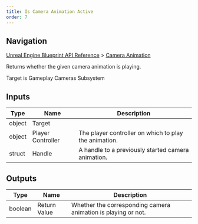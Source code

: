 ```yaml
---
title: Is Camera Animation Active
order: 7
---
```

## Navigation

[Unreal Engine Blueprint API Reference](https://dev.epicgames.com/documentation/en-us/unreal-engine/BlueprintAPI) > [Camera Animation](https://dev.epicgames.com/documentation/en-us/unreal-engine/BlueprintAPI/CameraAnimation)

Returns whether the given camera animation is playing.

Target is Gameplay Cameras Subsystem

## Inputs

| Type | Name | Description |
| --- | --- | --- |
| object | Target |  |
| object | Player Controller | The player controller on which to play the animation. |
| struct | Handle | A handle to a previously started camera animation. |

## Outputs

| Type | Name | Description |
| --- | --- | --- |
| boolean | Return Value | Whether the corresponding camera animation is playing or not. |
